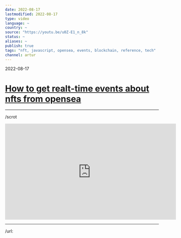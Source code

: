 ```yaml
---
date: 2022-08-17
lastmodified: 2022-08-17
type: video
language: ~
country: ~
source: "https://youtu.be/u0Z-E1_n_8k"
status: ~
aliases: ~
publish: true
tags: "nft, javascript, opensea, events, blockchain, reference, tech"
channel: artur
---
```


2022-08-17

# [How to get realt-time events about nfts from opensea](How%20to%20get%20realt-time%20events%20about%20nfts%20from%20opensea.md)

---

/scrot

<iframe width="560" height="315" src="https://www.youtube.com/embed/u0Z-E1_n_8k" title="YouTube video player" frameborder="0" allow="accelerometer; autoplay; clipboard-write; encrypted-media; gyroscope; picture-in-picture" allowfullscreen></iframe>

---

/url:
